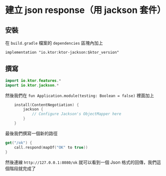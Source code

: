 # 建立 json response（用 jackson 套件）

## 安裝

在 `build.gradle` 檔案的 `dependencies` 區塊內加上

`implementation "io.ktor:ktor-jackson:$ktor_version"`

## 撰寫

```kotlin
import io.ktor.features.*
import io.ktor.jackson.*
```

然後我們在 `fun Application.module(testing: Boolean = false)` 裡面加上

```kotlin
    install(ContentNegotiation) {
        jackson {
            // Configure Jackson's ObjectMapper here
        }
    }
```

最後我們撰寫一個新的路徑

```kotlin
get("/ok") {
    call.respond(mapOf("OK" to true))
}
```

然後連線 `http://127.0.0.1:8080/ok` 就可以看到一個 Json 格式的回傳，我們這個階段就完成了 
